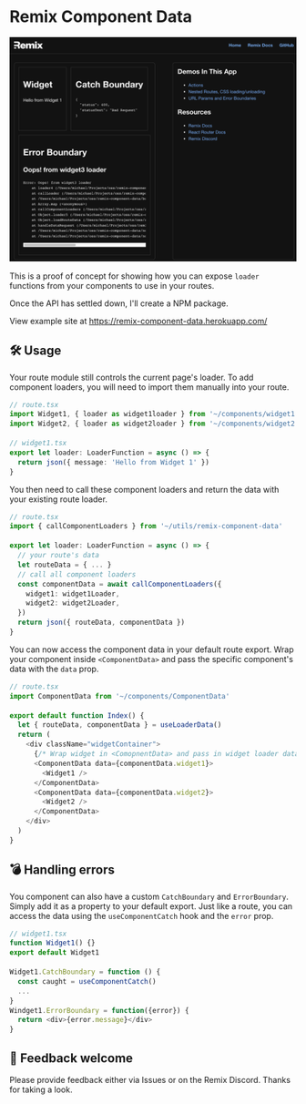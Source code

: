 # Remix Component Data

<img src="./images/screenshot.png" alt="Screenshot of Component Data with error handling"/>

This is a proof of concept for showing how you can expose `loader` functions
from your components to use in your routes.

Once the API has settled down, I'll create a NPM package.

View example site at https://remix-component-data.herokuapp.com/

## 🛠 Usage

Your route module still controls the current page's loader. To add component
loaders, you will need to import them manually into your route.

```ts
// route.tsx
import Widget1, { loader as widget1loader } from '~/components/widget1'
import Widget2, { loader as widget2loader } from '~/components/widget2'

// widget1.tsx
export let loader: LoaderFunction = async () => {
  return json({ message: 'Hello from Widget 1' })
}
```

You then need to call these component loaders and return the data with your
existing route loader.

```ts
// route.tsx
import { callComponentLoaders } from '~/utils/remix-component-data'

export let loader: LoaderFunction = async () => {
  // your route's data
  let routeData = { ... }
  // call all component loaders
  const componentData = await callComponentLoaders({
    widget1: widget1Loader,
    widget2: widget2Loader,
  })
  return json({ routeData, componentData })
}
```

You can now access the component data in your default route export. Wrap your
component inside `<ComponentData>` and pass the specific component's data with
the `data` prop.

```ts
// route.tsx
import ComponentData from '~/components/ComponentData'

export default function Index() {
  let { routeData, componentData } = useLoaderData()
  return (
    <div className="widgetContainer">
      {/* Wrap widget in <ComopnentData> and pass in widget loader data */}
      <ComponentData data={componentData.widget1}>
        <Widget1 />
      </ComponentData>
      <ComponentData data={componentData.widget2}>
        <Widget2 />
      </ComponentData>
    </div>
  )
}
```

## 💣 Handling errors

You component can also have a custom `CatchBoundary` and `ErrorBoundary`. Simply
add it as a property to your default export. Just like a route, you can access the
data using the `useComponentCatch` hook and the `error` prop.

```ts
// widget1.tsx
function Widget1() {}
export default Widget1

Widget1.CatchBoundary = function () {
  const caught = useComponentCatch()
  ...
}
Windget1.ErrorBoundary = function({error}) {
  return <div>{error.message}</div>
}
```

## 🙏 Feedback welcome

Please provide feedback either via Issues or on the Remix Discord. Thanks for
taking a look.
